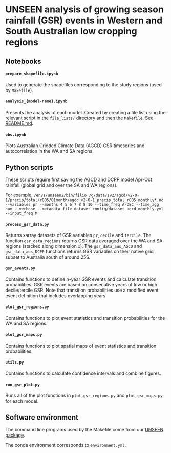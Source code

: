 # UNSEEN analysis of growing season rainfall (GSR) events in Western and South Australian low cropping regions

## Notebooks
#### `prepare_shapefile.ipynb`  
Used to generate the shapefiles corresponding to the study regions (used by `Makefile`).

#### `analysis_{model-name}.ipynb`
Presents the analysis of each model.
Created by creating a file list using the relevant script in the `file_lists/` directory and then the `Makefile`.
See [README.md](https://github.com/AusClimateService/unseen-projects/blob/master/README.md).

#### `obs.ipynb`
Plots Australian Gridded Climate Data (AGCD) GSR timeseries and autocorrelation
in the WA and SA regions.

## Python scripts

These scripts require first saving the AGCD and DCPP model Apr-Oct rainfall (global grid and over the SA and WA regions).

For example,
```/envs/unseen2/bin/filio /g/data/zv2/agcd/v2-0-1/precip/total/r005/01month/agcd_v2-0-1_precip_total_r005_monthly*.nc --variables pr --months 4 5 6 7 8 8 10 --time_freq A-DEC --time_agg sum --verbose --metadata_file dataset_config/dataset_agcd_monthly.yml --input_freq M```

#### `process_gsr_data.py`
Returns xarray datasets of GSR variables `pr`, `decile` and `tercile`. The function `gsr_data_regions` returns GSR data averaged over the WA and SA regions (stacked along dimension `x`). The `gsr_data_aus_AGCD` and `gsr_data_aus_DCPP` functions returns GSR variables on their native grid subset to Australia south of around 25S.

#### `gsr_events.py`
Contains functions to define n-year GSR events and calculate transition probabilities. GSR events are based on consecutive years of low or high decile/tercile GSR. Note that transition probabilities use a modified event event definition that includes overlapping years.

#### `plot_gsr_regions.py`
Contains functions to plot event statistics and transition probabilities for the WA and SA regions.

#### `plot_gsr_maps.py`
Contains functions to plot spatial maps of event statistics and transition probabilities.

#### `utils.py`
Contains functions to calculate confidence intervals and combine figures.

#### `run_gsr_plot.py`
Runs all of the plot functions in `plot_gsr_regions.py` and `plot_gsr_maps.py` for each model.

## Software environment

The command line programs used by the Makefile come from our [UNSEEN package](https://github.com/AusClimateService/unseen).

The conda environment corresponds to `environment.yml`.

